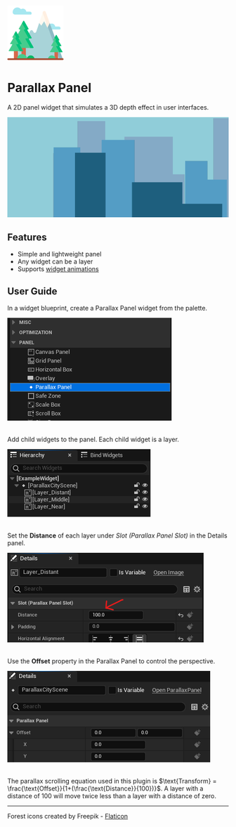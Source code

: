 ![Icon for the plugin showing a stylized scene of a mountain with clouds and trees.](Resources/Icon128.png)

# Parallax Panel
A 2D panel widget that simulates a 3D depth effect in user interfaces.

![An animated GIF showing a simple cityscape with each layer moving at different speeds.](.images/parallax-preview.gif)

## Features
* Simple and lightweight panel
* Any widget can be a layer
* Supports [widget animations](https://docs.unrealengine.com/5.3/en-US/animating-umg-widgets-in-unreal-engine/)

## User Guide
In a widget blueprint, create a Parallax Panel widget from the palette.

![Screenshot showing Parallax Panel categorized under Panel in the Palette window.](.images/01-palette.png)
<br /><br />

Add child widgets to the panel. Each child widget is a layer.

![Screenshot showing a Parallax Panel widget with three different image child widgets in the hierarchy.](.images/02b-hierarchy.png)
<br /><br />

Set the **Distance** of each layer under *Slot (Parallax Panel Slot)* in the Details panel.

![Screenshot showing the Distance property in the details panel for a child widget. The property is marked with a red arrow.](.images/02-layer-distance.png)
<br /><br />

Use the **Offset** property in the Parallax Panel to control the perspective.

![Screenshot showing the Offset property in the details panel for a Parallax Panel widget.](.images/03-panel-offset.png)
<br /><br />

The parallax scrolling equation used in this plugin is $\text{Transform} = \frac{\text{Offset}}{1+(\frac{\text{Distance}}{100})}$. A layer with a distance of 100 will move twice less than a layer with a distance of zero.

---------------------

Forest icons created by Freepik - [Flaticon](https://www.flaticon.com/free-icons/forest)
